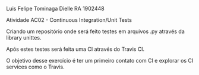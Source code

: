 Luis Felipe Tominaga Dielle
RA 1902448

Atividade AC02 - Continuous Integration/Unit Tests

Criando um repositório onde será feito testes em arquivos .py através da library unittes.

Após estes testes será feita uma CI através do Travis CI.

O objetivo desse exercício é ter um primeiro contato com CI e explorar os CI services como o Travis.
